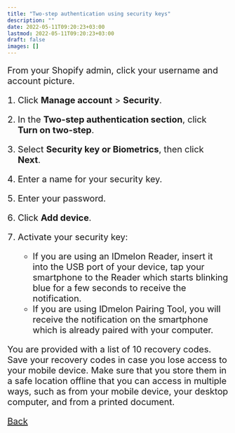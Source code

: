 ```yaml
---
title: "Two-step authentication using security keys"
description: ""
date: 2022-05-11T09:20:23+03:00
lastmod: 2022-05-11T09:20:23+03:00
draft: false
images: []
---
```


From your Shopify admin, click your username and account picture.

1. Click **Manage account** > **Security**.
2. In the **Two-step authentication section**, click **Turn on two-step**.
3. Select **Security key or Biometrics**, then click **Next**.
4. Enter a name for your security key.
5. Enter your password.
6. Click **Add device**.
7. Activate your security key:

    - If you are using an IDmelon Reader, insert it into the USB port of your device, tap your smartphone to the Reader which starts blinking blue for a few seconds to receive the notification.
    - If you are using IDmelon Pairing Tool, you will receive the notification on the smartphone which is already paired with your computer.

You are provided with a list of 10 recovery codes. Save your recovery codes in case you lose access to your mobile device. Make sure that you store them in a safe location offline that you can access in multiple ways, such as from your mobile device, your desktop computer, and from a printed document.

<a id="back" role="button" class="btn btn-primary btn-lg d-block mb-3" href="http://docs.idmelon.com/pages/whichplatform/index.html">Back</a>

<style>

@media (max-width: 480px) {.navbar, .footer { display: none; }}
h1{
    color : #4395ec;
}
p{
    font-size:20px;
}
li{
    font-size:20px;
}
</style>
